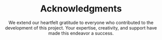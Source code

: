 ---
title: Acknowledgments
subtitle: We extend our heartfelt gratitude to everyone who contributed to the development of this project. Your expertise, creativity, and support have made this endeavor a success.
team: 
    title: Contributers
    list: 
        - name: Sanjana Sogimatt
          title: Commuinty maintainer
          github: "https://github.com/SanjanaSogimatt"
          linkedin: "https://www.linkedin.com/in/sanjana-sogimatt-764a931ba/"
          image: "/images/credits/sanjana.webp"
        - name: Adarsh Jena
          title: Contributer 
          github: "https://github.com/adarshnjena"  
          linkedin: "https://www.linkedin.com/in/adarshnjena/" 
          image: "/images/credits/adarsh.webp"
---